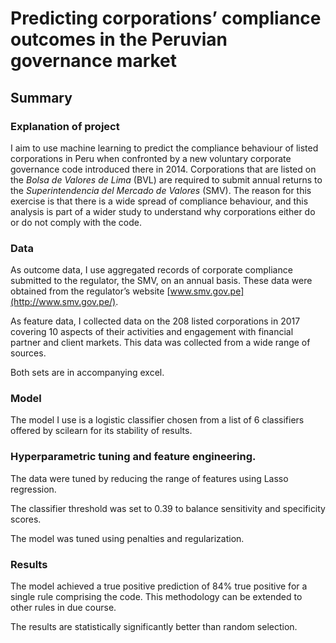 # Predicting corporations’ compliance outcomes in the Peruvian governance market

## Summary

### Explanation of project

I aim to use machine learning to predict the compliance behaviour of listed corporations in Peru when confronted by a new voluntary corporate governance code introduced there in 2014. Corporations that are listed on the  _Bolsa de Valores de Lima_  (BVL) are required to submit annual returns to the  _Superintendencia del Mercado de Valores_  (SMV). The reason for this exercise is that there is a wide spread of compliance behaviour, and this analysis is part of a wider study to understand why corporations either do or do not comply with the code.

### Data

As outcome data, I use aggregated records of corporate compliance submitted to the regulator, the SMV, on an annual basis. These data were obtained from the regulator’s website  [www.smv.gov.pe](http://www.smv.gov.pe/).

As feature data, I collected data on the 208 listed corporations in 2017 covering 10 aspects of their activities and engagement with financial partner and client markets. This data was collected from a wide range of sources.

Both sets are in accompanying excel.

### Model

The model I use is a logistic classifier chosen from a list of 6 classifiers offered by scilearn for its stability of results.

### Hyperparametric tuning and feature engineering.

The data were tuned by reducing the range of features using Lasso regression.

The classifier threshold was set to 0.39 to balance sensitivity and specificity scores.

The model was tuned using penalties and regularization.

### Results

The model achieved a true positive prediction of 84% true positive for a single rule comprising the code. This methodology can be extended to other rules in due course.

The results are statistically significantly better than random selection.

